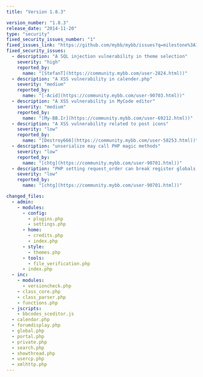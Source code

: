 ```yaml
---
title: "Version 1.8.3"

version_number: "1.8.3"
release_date: "2014-11-20"
type: "security"
fixed_security_issues_number: "1"
fixed_issues_link: "https://github.com/mybb/mybb/issues?q=milestone%3A1.8.3+is%3Aclosed"
fixed_security_issues:
  - description: "A SQL injection vulnerability in theme selection"
    severity: "high"
    reported_by:
      name: "[StefanT](https://community.mybb.com/user-2824.html))"
  - description: "A XSS vulnerability in calender.php"
    severity: "medium"
    reported_by:
      name: "[-Acid](https://community.mybb.com/user-90703.html))"
  - description: "A XSS vulnerability in MyCode editor"
    severity: "medium"
    reported_by:
      name: "[My-BB.Ir](https://community.mybb.com/user-69212.html))"
  - description: "A XSS vulnerability related to post icons"
    severity: "low"
    reported_by:
      name: "[Destroy666](https://community.mybb.com/user-58253.html))"
  - description: "unserialize may call PHP magic methods"
    severity: "low"
    reported_by:
      name: "[chtg](https://community.mybb.com/user-90701.html))"
  - description: "PHP setting request_order can break register globals handling"
    severity: "low"
    reported_by:
      name: "[chtg](https://community.mybb.com/user-90701.html))"

changed_files:
  - admin:
    - modules:
      - config:
        - plugins.php
        - settings.php
      - home:
        - credits.php
        - index.php
      - style:
        - themes.php
      - tools:
        - file_verification.php
      - index.php
  - inc:
    - modules:
      - versioncheck.php
    - class_core.php
    - class_parser.php
    - functions.php
  - jscripts:
    - bbcodes_sceditor.js
  - calendar.php
  - forumdisplay.php
  - global.php
  - portal.php
  - private.php
  - search.php
  - showthread.php
  - usercp.php
  - xmlhttp.php
---
```

